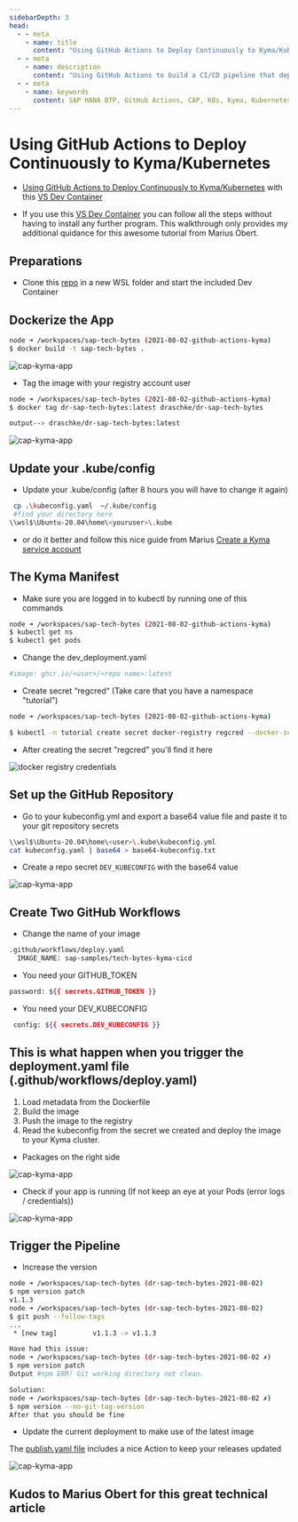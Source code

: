 ```yaml
---
sidebarDepth: 3
head:
  - - meta
    - name: title
      content: "Using GitHub Actions to Deploy Continuously to Kyma/Kubernetes"
  - - meta
    - name: description
      content: "Using GitHub Actions to build a CI/CD pipeline that deploys to your SAP BTP Kyma cluster"
  - - meta
    - name: keywords
      content: SAP HANA BTP, GitHub Actions, CAP, K8s, Kyma, Kubernetes, VS Code Dev Container
---
```


# Using GitHub Actions to Deploy Continuously to Kyma/Kubernetes

- [Using GitHub Actions to Deploy Continuously to Kyma/Kubernetes](https://blogs.sap.com/2021/08/02/sap-tech-bytes-using-github-actions-to-deploy-continuously-to-kyma-kubernetes/?source=social-Global-sap-developers-LINKEDIN_COMPANY-MarketingCampaign-Developers-Business+Technology+Platform+Umbrella-spr-5262938156&campaigncode=CRM-XB21-MKT-DGEALL) with this [VS Dev Container](https://github.com/draschke/dr-sap-tech-bytes-2021-08-02/blob/b108204e237e3c48998ab65a20cc5026afe36b9c/.devcontainer)

- If you use this [VS Dev Container](https://github.com/draschke/dr-sap-tech-bytes-2021-08-02/blob/b108204e237e3c48998ab65a20cc5026afe36b9c/.devcontainer) you can follow all the steps without having to install any further program. This walkthrough only provides my additional quidance for this awesome tutorial from Marius Obert.

## Preparations

- Clone this [repo](https://github.com/draschke/dr-sap-tech-bytes-2021-08-02.git) in a new WSL folder and start the included Dev Container

## Dockerize the App

```bash
node ➜ /workspaces/sap-tech-bytes (2021-08-02-github-actions-kyma)
$ docker build -t sap-tech-bytes .
```

![cap-kyma-app](../images/sap-tech-byte/4-build-the-image.png)

- Tag the image with your registry account user

```bash
node ➜ /workspaces/sap-tech-bytes (2021-08-02-github-actions-kyma) 
$ docker tag dr-sap-tech-bytes:latest draschke/dr-sap-tech-bytes

output--> draschke/dr-sap-tech-bytes:latest
```

![cap-kyma-app](../images/sap-tech-byte/5-tag-image.png)

## Update your .kube/config

- Update your .kube/config (after 8 hours you will have to change it again)

```bash
 cp .\kubeconfig.yaml  ~/.kube/config
 #find your directory here
\\wsl$\Ubuntu-20.04\home\<youruser>\.kube
```

- or do it better and follow this nice guide from Marius [Create a Kyma service account](https://developers.sap.com/tutorials/kyma-create-service-account.html)

## The Kyma Manifest

- Make sure you are logged in to kubectl by running one of this commands

```bash
node ➜ /workspaces/sap-tech-bytes (2021-08-02-github-actions-kyma)
$ kubectl get ns
$ kubectl get pods
```

- Change the dev_deployment.yaml
  
```bash
#image: ghcr.io/<user>/<repo name>:latest
```

- Create secret “regcred“ (Take care that you have a namespace "tutorial")
  
```bash
node ➜ /workspaces/sap-tech-bytes (2021-08-02-github-actions-kyma)

$ kubectl -n tutorial create secret docker-registry regcred --docker-server=https://ghcr.io  --docker-username=<github user>  --docker-password=<github personal access token>
```

- After creating the secret "regcred" you'll find it here

![docker registry credentials](../images/sap-tech-byte/5-regcred.png)

## Set up the GitHub Repository

- Go to your kubeconfig.yml and export a base64 value file and paste it to your git repository secrets

```bash
\\wsl$\Ubuntu-20.04\home\<user>\.kube\kubeconfig.yml
cat kubeconfig.yaml | base64 > base64-kubeconfig.txt
```

- Create a repo secret ``DEV_KUBECONFIG``  with the base64 value

![cap-kyma-app](../images/sap-tech-byte/7-secrets.png)

## Create Two GitHub Workflows

- Change the name of your image

```bash
.github/workflows/deploy.yaml
  IMAGE_NAME: sap-samples/tech-bytes-kyma-cicd
```

- You need your GITHUB_TOKEN

```bash
password: ${{ secrets.GITHUB_TOKEN }}
```

- You need your DEV_KUBECONFIG

```bash
 config: ${{ secrets.DEV_KUBECONFIG }}
```

## This is what happen when you trigger the deployment.yaml file (.github/workflows/deploy.yaml)

  1. Load metadata from the Dockerfile
  2. Build the image
  3. Push the image to the registry
  4. Read the kubeconfig from the secret we created and deploy the image to your Kyma cluster.

- Packages on the right side

![cap-kyma-app](../images/sap-tech-byte/8-package-created.png)

- Check if your app is running (If not keep an eye at your Pods (error logs / credentials))

![cap-kyma-app](../images/sap-tech-byte/11-Hello-SAP-Tech-Bytes.png)

## Trigger the Pipeline

- Increase the version

```bash
node ➜ /workspaces/sap-tech-bytes (dr-sap-tech-bytes-2021-08-02) 
$ npm version patch
v1.1.3 
node ➜ /workspaces/sap-tech-bytes (dr-sap-tech-bytes-2021-08-02) 
$ git push --follow-tags
...
 * [new tag]         v1.1.3 -> v1.1.3
```

```bash
Have had this issue: 
node ➜ /workspaces/sap-tech-bytes (dr-sap-tech-bytes-2021-08-02 ✗) 
$ npm version patch 
Output #npm ERR! Git working directory not clean.
```

```bash
Solution:
node ➜ /workspaces/sap-tech-bytes (dr-sap-tech-bytes-2021-08-02 ✗) 
$ npm version --no-git-tag-version
After that you should be fine
```

- Update the current deployment to make use of the latest image

The [publish.yaml file](https://github.com/draschke/dr-sap-tech-bytes-2021-08-02/blob/85a1177577c438b1e23d7a7b96ab5e34eb3638b7/.github/workflows/publish.yaml) includes a nice Action to keep your releases updated

![cap-kyma-app](../images/sap-tech-byte/12-release.png)

## Kudos to Marius Obert for this great technical article
